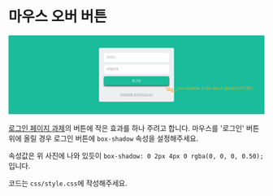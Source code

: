 # 마우스 오버 버튼

![img](FdVWk84.jpg)

[로그인 페이지 과제](https://www.codeit.kr/assignments/621)의 버튼에 작은 효과를 하나 주려고 합니다. 마우스를 '로그인' 버튼 위에 올릴 경우 로그인 버튼에 `box-shadow` 속성을 설정해주세요.

속성값은 위 사진에 나와 있듯이 `box-shadow: 0 2px 4px 0 rgba(0, 0, 0, 0.50);`입니다.

코드는 `css/style.css`에 작성해주세요.


